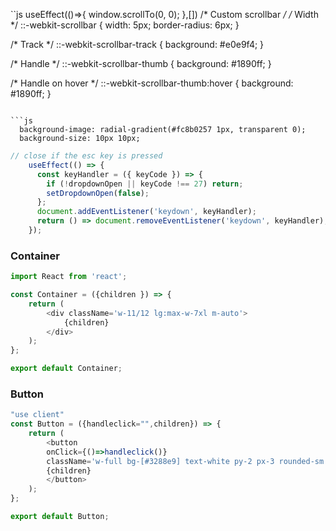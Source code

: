 ``js
  useEffect(()=>{
    window.scrollTo(0, 0);
},[])
/* Custom scrollbar */
/* Width */
::-webkit-scrollbar {
  width: 5px;
  border-radius: 6px;
}


/* Track */
::-webkit-scrollbar-track {
  background: #e0e9f4;
}

/* Handle */
::-webkit-scrollbar-thumb {
  background: #1890ff;
}

/* Handle on hover */
::-webkit-scrollbar-thumb:hover {
  background: #1890ff;
}
```

```js
  background-image: radial-gradient(#fc8b0257 1px, transparent 0);
  background-size: 10px 10px;
```

```js
// close if the esc key is pressed
    useEffect(() => {
      const keyHandler = ({ keyCode }) => {
        if (!dropdownOpen || keyCode !== 27) return;
        setDropdownOpen(false);
      };
      document.addEventListener('keydown', keyHandler);
      return () => document.removeEventListener('keydown', keyHandler);
    });
```

### Container
```js
import React from 'react';

const Container = ({children }) => {
    return (
        <div className='w-11/12 lg:max-w-7xl m-auto'>
            {children}
        </div>
    );
};

export default Container;
```
### Button
```js
"use client"
const Button = ({handleclick="",children}) => {
    return (
        <button 
        onClick={()=>handleclick()} 
        className='w-full bg-[#3288e9] text-white py-2 px-3 rounded-sm' >
        {children}
        </button>
    );
};

export default Button;
```
